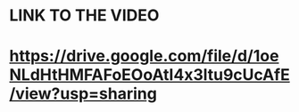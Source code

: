 # LINK TO THE VIDEO
# https://drive.google.com/file/d/1oeNLdHtHMFAFoEOoAtI4x3ltu9cUcAfE/view?usp=sharing

